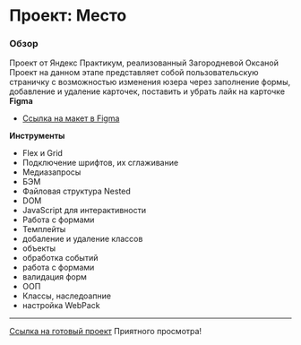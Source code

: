 # Проект: Место

### Обзор
Проект от Яндекс Практикум, реализованный Загородневой Оксаной
Проект на данном этапе представляет собой пользовательскую страничку с возможностью изменения юзера через заполнение формы, добавление и удаление карточек, поставить и убрать лайк на карточке
**Figma**

* [Ссылка на макет в Figma](https://www.figma.com/file/bjyvbKKJN2naO0ucURl2Z0/JavaScript.-Sprint-5?node-id=0-1&t=KRYtDgNTNelCBujw-0)

**Инструменты**
- Flex и Grid
- Подключение шрифтов, их сглаживание
- Медиазапросы
- БЭМ
- Файловая структура Nested
- DOM
- JavaScript для интерактивности
- Работа с формами
- Темплейты
- добаление и удаление классов
- объекты
- обработка событий
- работа с формами
- валидация форм
- ООП
- Классы, наследоапние
- настройка WebPack

______________________________________________________________________________________________________________
 [Ссылка на готовый проект]( https://oksanaz2608.github.io/mesto/index.html)
 Приятного просмотра!
